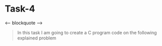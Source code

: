 # Task-4
<-- blockquote -->
>In this task I am going to create a C program code on the following explained problem
